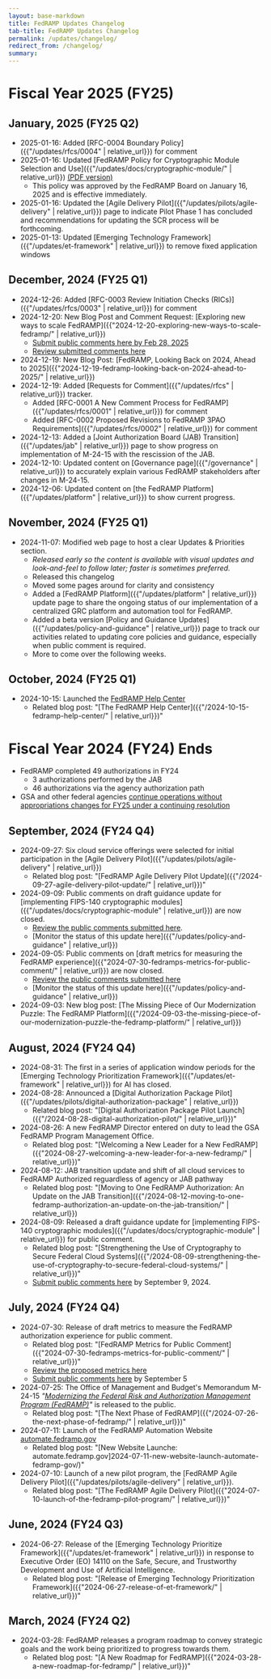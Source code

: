 ```yaml
---
layout: base-markdown
title: FedRAMP Updates Changelog
tab-title: FedRAMP Updates Changelog
permalink: /updates/changelog/
redirect_from: /changelog/
summary:
---
```


# Fiscal Year 2025 (FY25)

## January, 2025 (FY25 Q2)

- 2025-01-16: Added [RFC-0004 Boundary
  Policy]({{"/updates/rfcs/0004" | relative_url}}) for comment
- 2025-01-16: Updated [FedRAMP Policy for Cryptographic Module Selection and
  Use]({{"/updates/docs/cryptographic-module/" | relative_url}}) [(PDF version)]({{site.baseurl}}/assets/resources/documents/FedRAMP_Policy_for_Cryptographic_Module_Selection_v1.1.0.pdf)
  - This policy was approved by the FedRAMP Board on January 16, 2025 and is
    effective immediately.
- 2025-01-16: Updated the [Agile Delivery Pilot]({{"/updates/pilots/agile-delivery" | relative_url}}) page to indicate
  Pilot Phase 1 has concluded and recommendations for updating the SCR process
  will be forthcoming.
- 2025-01-13: Updated [Emerging Technology
  Framework]({{"/updates/et-framework" | relative_url}}) to remove fixed
  application windows

## December, 2024 (FY25 Q1)

- 2024-12-26: Added [RFC-0003 Review Initiation Checks
  (RICs)]({{"/updates/rfcs/0003" | relative_url}}) for comment
- 2024-12-20: New Blog Post and Comment Request: [Exploring new ways to scale
  FedRAMP]({{"2024-12-20-exploring-new-ways-to-scale-fedramp/" | relative_url}})
  - [Submit public comments here by Feb 28, 2025](https://app.smartsheetgov.com/b/form/6aaf70211bb9471fad1de6048aaeda53)
  - [Review submitted comments here](https://app.smartsheetgov.com/b/publish?EQBCT=da8dd7d08d714e339942a2fe4332d8a8)
- 2024-12-19: New Blog Post: [FedRAMP, Looking Back on 2024, Ahead to
  2025]({{"2024-12-19-fedramp-looking-back-on-2024-ahead-to-2025/" | relative_url}})
- 2024-12-19: Added [Requests for Comment]({{"/updates/rfcs" | relative_url}})
  tracker.
  - Added [RFC-0001 A New Comment Process for
    FedRAMP]({{"/updates/rfcs/0001" | relative_url}}) for comment
  - Added [RFC-0002 Proposed Revisions to FedRAMP 3PAO
    Requirements]({{"/updates/rfcs/0002" | relative_url}}) for comment
- 2024-12-13: Added a [Joint Authorization Board (JAB)
  Transition]({{"/updates/jab" | relative_url}}) page to show progress on
  implementation of M-24-15 with the rescission of the JAB.
- 2024-12-10: Updated content on [Governance
  page]({{"/governance" | relative_url}}) to accurately explain various FedRAMP
  stakeholders after changes in M-24-15.
- 2024-12-06: Updated content on [the FedRAMP
  Platform]({{"/updates/platform" | relative_url}}) to show current progress.

## November, 2024 (FY25 Q1)

- 2024-11-07: Modified web page to host a clear Updates & Priorities section.
  - _Released early so the content is available with visual updates and
    look-and-feel to follow later; faster is sometimes preferred._
  - Released this changelog
  - Moved some pages around for clarity and consistency
  - Added a [FedRAMP Platform]({{"/updates/platform" | relative_url}}) update
    page to share the ongoing status of our implementation of a centralized GRC
    platform and automation tool for FedRAMP.
  - Added a beta version [Policy and Guidance
    Updates]({{"/updates/policy-and-guidance" | relative_url}}) page to track
    our activities related to updating core policies and guidance, especially
    when public comment is required.
  - More to come over the following weeks.

## October, 2024 (FY25 Q1)

- 2024-10-15: Launched the [FedRAMP Help Center](https://help.fedramp.gov)
  - Related blog post: "[The FedRAMP Help
    Center]({{"/2024-10-15-fedramp-help-center/" | relative_url}})"

# Fiscal Year 2024 (FY24) Ends

- FedRAMP completed 49 authorizations in FY24
  - 3 authorizations performed by the JAB
  - 46 authorizations via the agency authorization path
- GSA and other federal agencies
  [continue operations without appropriations changes for FY25 under a continuing resolution](https://www.whitehouse.gov/briefing-room/legislation/2024/09/26/press-release-bill-signed-h-r-9747/)

## September, 2024 (FY24 Q4)

- 2024-09-27: Six cloud service offerings were selected for initial
  participation in the [Agile Delivery
  Pilot]({{"/updates/pilots/agile-delivery" | relative_url}})
  - Related blog post: "[FedRAMP Agile Delivery Pilot
    Update]({{"/2024-09-27-agile-delivery-pilot-update/" | relative_url}})"
- 2024-09-09: Public comments on draft guidance update for [implementing
  FIPS-140 cryptographic
  modules]({{"/updates/docs/cryptographic-module" | relative_url}}) are now
  closed.
  - [Review the public comments submitted here](https://app.smartsheetgov.com/b/publish?EQBCT=be27aa7ed4404614a448e51112f28469).
  - [Monitor the status of this update
    here]({{"/updates/policy-and-guidance" | relative_url}})
- 2024-09-05: Public comments on [draft metrics for measuring the FedRAMP
  experience]({{"2024-07-30-fedramps-metrics-for-public-comment/" | relative_url}})
  are now closed.
  - [Review the public comments submitted here](https://app.smartsheetgov.com/b/publish?EQBCT=2d86a23838f2450b97ee4d38424418e3)
  - [Monitor the status of this update
    here]({{"/updates/policy-and-guidance" | relative_url}})
- 2024-09-03: New blog post: [The Missing Piece of Our Modernization Puzzle: The
  FedRAMP
  Platform]({{"/2024-09-03-the-missing-piece-of-our-modernization-puzzle-the-fedramp-platform/" | relative_url}})

## August, 2024 (FY24 Q4)

- 2024-08-31: The first in a series of application window periods for the
  [Emerging Technology Prioritization
  Framework]({{"/updates/et-framework" | relative_url}}) for AI has closed.
- 2024-08-28: Announced a [Digital Authorization Package
  Pilot]({{"/updates/pilots/digital-authorization-package" | relative_url}})
  - Related blog post: "[Digital Authorization Package Pilot
    Launch]({{"/2024-08-28-digital-authorization-pilot/" | relative_url}})"
- 2024-08-26: A new FedRAMP Director entered on duty to lead the GSA FedRAMP
  Program Management Office.
  - Related blog post: "[Welcoming a New Leader for a New
    FedRAMP]({{"2024-08-27-welcoming-a-new-leader-for-a-new-fedramp/" | relative_url}})"
- 2024-08-12: JAB transition update and shift of all cloud services to FedRAMP
  Authorized reguardless of agency or JAB pathway
  - Related blog post: "[Moving to One FedRAMP Authorization: An Update on the
    JAB
    Transition]({{"/2024-08-12-moving-to-one-fedramp-authorization-an-update-on-the-jab-transition/" | relative_url}})
- 2024-08-09: Released a draft guidance update for [implementing FIPS-140
  cryptographic
  modules]({{"/updates/docs/cryptographic-module" | relative_url}}) for public
  comment.
  - Related blog post: "[Strengthening the Use of Cryptography to Secure Federal
    Cloud
    Systems]({{"/2024-08-09-strengthening-the-use-of-cryptography-to-secure-federal-cloud-systems/" | relative_url}})"
  - [Submit public comments here](https://app.smartsheetgov.com/b/form/f9d1986f7c9243c39432f54cd1be0cfc)
    by September 9, 2024.

## July, 2024 (FY24 Q4)

- 2024-07-30: Release of draft metrics to measure the FedRAMP authorization
  experience for public comment.
  - Related blog post: "[FedRAMP Metrics for Public
    Comment]({{"2024-07-30-fedramps-metrics-for-public-comment/" | relative_url}})"
  - [Review the proposed metrics here](https://publish.smartsheetgov.com/d242efc37a9d49b099de97e82913454e)
  - [Submit public comments here](https://app.smartsheetgov.com/b/form/3f17415b268a4eb083bb4e1c2098d8fd)
    by September 5
- 2024-07-25: The Office of Management and Budget's Memorandum M-24-15
  _"[Modernizing the Federal Risk and Authorization Management Program (FedRAMP)](https://www.whitehouse.gov/wp-content/uploads/2024/07/M-24-15-Modernizing-the-Federal-Risk-and-Authorization-Management-Program.pdf)"_
  is released to the public.
  - Related blog post: "[The Next Phase of
    FedRAMP]({{"/2024-07-26-the-next-phase-of-fedramp/" | relative_url}})"
- 2024-07-11: Launch of the FedRAMP Automation Website
  [automate.fedramp.gov](https://automate.fedramp.gov)
  - Related blog post: "[New Website Launche:
    automate.fedramp.gov]2024-07-11-new-website-launch-automate-fedramp-gov/)"
- 2024-07-10: Launch of a new pilot program, the [FedRAMP Agile Delivery
  Pilot]({{"/updates/pilots/agile-delivery" | relative_url}}).
  - Related blog post: "[The FedRAMP Agile Delivery
    Pilot]({{"2024-07-10-launch-of-the-fedramp-pilot-program/" | relative_url}})"

## June, 2024 (FY24 Q3)

- 2024-06-27: Release of the [Emerging Technology Prioritize
  Framework]({{"/updates/et-framework" | relative_url}}) in response to
  Executive Order (EO) 14110 on the Safe, Secure, and Trustworthy Development
  and Use of Artificial Intelligence.
  - Related blog post: "[Release of Emerging Technology Prioritization
    Framework]({{"2024-06-27-release-of-et-framework/" | relative_url}})"

## March, 2024 (FY24 Q2)

- 2024-03-28: FedRAMP releases a program roadmap to convey strategic goals and
  the work being prioritized to progress towards them.
  - Related blog post: "[A New Roadmap for
    FedRAMP]({{"2024-03-28-a-new-roadmap-for-fedramp/" | relative_url}})"
